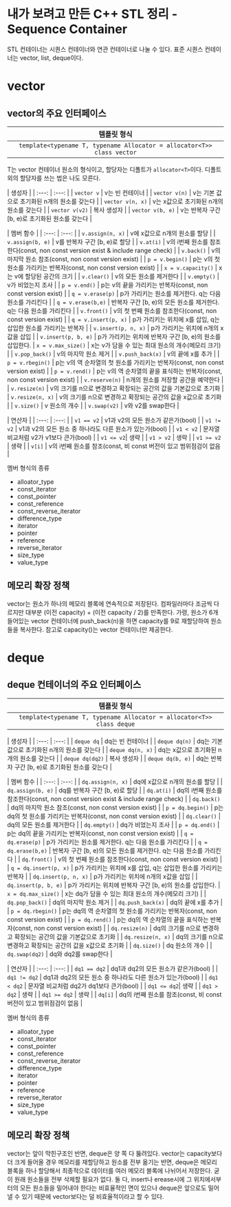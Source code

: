 # 내가 보려고 만든 C++ STL 정리 - Sequence Container

STL 컨테이너는 시퀀스 컨테이너와 연관 컨테이너로 나눌 수 있다. 표준 시퀀스 컨테이너는 vector, list, deque이다.

# vector

## vector의 주요 인터페이스

| 템플릿 형식 |
| :---: |
| `template<typename T, typename Allocator = allocator<T>> class vector` |

T는 vector 컨테이너 원소의 형식이고, 할당자는 디폴트가 `allocator<T>`이다. 디폴트 외의 할당자를 쓰는 법은 나도 모른다.

| 생성자 |
| :---: | :---: |
| `vector v` | v는 빈 컨테이너 |
| `vector v(n)` | v는 기본 값으로 초기화된 n개의 원소를 갖는다 |
| `vector v(n, x)` | v는 x값으로 초기화된 n개의 원소를 갖는다 |
| `vector v(v2)` | 복사 생성자 |
| `vector v(b, e)` | v는 반복자 구간 [b, e)로 초기화된 원소를 갖는다 |

| 멤버 함수 |
| :---: | :---: |
| `v.assign(n, x)` | v에 x값으로 n개의 원소를 할당 |
| `v.assign(b, e)` | v를 반복자 구간 [b, e)로 할당 |
| `v.at(i)` | v의 i번째 원소를 참조한다(const, non const version exist & include range check) |
| `v.back()` | v의 마지막 원소 참조(const, non const version exist) |
| `p = v.begin()` | p는 v의 첫 원소를 가리키는 반복자(const, non const version exist) |
| `x = v.capacity()` | x는 v에 할당된 공간의 크기 |
| `v.clear()` | v의 모든 원소를 제거한다 |
| `v.empty()` | v가 비었는지 조사 |
| `p = v.end()` | p는 v의 끝을 가리키는 반복자(const, non const version exist) |
| `q = v.erase(p)` | p가 가리키는 원소를 제거한다. q는 다음 원소를 가리킨다 |
| `q = v.erase(b,e)` | 반복자 구간 [b, e)의 모든 원소를 제거한다. q는 다음 원소를 가리킨다 |
| `v.front()` | v의 첫 번째 원소를 참조한다(const, non const version exist) |
| `q = v.insert(p, x)` | p가 가리키는 위치에 x를 삽입, q는 삽입한 원소를 가리키는 반복자 |
| `v.insert(p, n, x)` | p가 가리키는 위치에 n개의 x값을 삽입 |
| `v.insert(p, b, e)` | p가 가리키는 위치에 반복자 구간 [b, e)의 원소를 삽입한다.
| `x = v.max_size()` | x는 v가 담을 수 있는 최대 원소의 개수(메모리 크기) |
| `v.pop_back()` | v의 마지막 원소 제거 |
| `v.push_back(x)` | v의 끝에 x를 추가 |
| `p = v.rbegin()` | p는 v의 역 순차열의 첫 원소를 가리키는 반복자(const, non const version exist) |
| `p = v.rend()` | p는 v의 역 순차열의 끝을 표식하는 반복자(const, non const version exist) |
| `v.reserve(n)` | n개의 원소를 저장할 공간을 예약한다 |
| `v.resize(n)` | v의 크기를 n으로 변경하고 확장되는 공간의 값을 기본값으로 초기화 |
| `v.resize(n, x)` | v의 크기를 n으로 변경하고 확장되는 공간의 값을 x값으로 초기화 |
| `v.size()` | v 원소의 개수 |
| `v.swap(v2)` | v와 v2를 swap한다 |

| 연산자 |
| :---: | :---: |
| `v1 == v2` | v1과 v2의 모든 원소가 같은가(bool) |
| `v1 != v2` | v1과 v2의 모든 원소 중 하나라도 다른 원소가 있는가(bool) |
| `v1 < v2` | 문자열 비교처럼 v2가 v1보다 큰가(bool) |
| `v1 <= v2`| 생략 |
| `v1 > v2` | 생략 |
| `v1 >= v2` | 생략 |
| `v[i]` | v의 i번째 원소를 참조(const, 비 const 버전이 있고 범위점검이 없음 |

멤버 형식의 종류

* alloator_type
* const_iterator
* const_pointer
* const_reference
* const_reverse_iterator
* difference_type
* iterator
* pointer
* reference
* reverse_iterator
* size_type
* value_type

## 메모리 확장 정책

vector는 원소가 하나의 메모리 블록에 연속적으로 저장된다.
컴파일러마다 조금씩 다르지만 대부분 (이전 capacity) + (이전 capacity / 2)를 만족한다.
가령, 원소가 6개 들어있는 vector<int> 컨테이너에 push_back(n)을 하면 capacity를 9로 재할당하여 원소들을 복사한다.
참고로 capacity()는 vector 컨테이너만 제공한다.

# deque

## deque 컨테이너의 주요 인터페이스

| 템플릿 형식 |
| :---: |
| `template<typename T, typename Allocator = allocator<T>> class deque` |

| 생성자 |
| :---: | :---: |
| `deque dq` | dq는 빈 컨테이너 |
| `deque dq(n)` | dq는 기본 값으로 초기화된 n개의 원소를 갖는다 |
| `deque dq(n, x)` | dq는 x값으로 초기화된 n개의 원소를 갖는다 |
| `deque dq(dq2)` | 복사 생성자 |
| `deque dq(b, e)` | dq는 반복자 구간 [b, e)로 초기화된 원소를 갖는다 |

| 멤버 함수 |
| :---: | :---: |
| `dq.assign(n, x)` | dq에 x값으로 n개의 원소를 할당 |
| `dq.assign(b, e)` | dq를 반복자 구간 [b, e)로 할당 |
| `dq.at(i)` | dq의 i번째 원소를 참조한다(const, non const version exist & include range check) |
| `dq.back()` | dq의 마지막 원소 참조(const, non const version exist) |
| `p = dq.begin()` | p는 dq의 첫 원소를 가리키는 반복자(const, non const version exist) |
| `dq.clear()` | dq의 모든 원소를 제거한다 |
| `dq.empty()` | dq가 비었는지 조사 |
| `p = dq.end()` | p는 dq의 끝을 가리키는 반복자(const, non const version exist) |
| `q = dq.erase(p)` | p가 가리키는 원소를 제거한다. q는 다음 원소를 가리킨다 |
| `q = dq.erase(b,e)` | 반복자 구간 [b, e)의 모든 원소를 제거한다. q는 다음 원소를 가리킨다 |
| `dq.front()` | v의 첫 번째 원소를 참조한다(const, non const version exist) |
| `q = dq.insert(p, x)` | p가 가리키는 위치에 x를 삽입, q는 삽입한 원소를 가리키는 반복자 |
| `dq.insert(p, n, x)` | p가 가리키는 위치에 n개의 x값을 삽입 |
| `dq.insert(p, b, e)` | p가 가리키는 위치에 반복자 구간 [b, e)의 원소를 삽입한다.
| `x = dq.max_size()` | x는 dq가 담을 수 있는 최대 원소의 개수(메모리 크기) |
| `dq.pop_back()` | dq의 마지막 원소 제거 |
| `dq.push_back(x)` | dq의 끝에 x를 추가 |
| `p = dq.rbegin()` | p는 dq의 역 순차열의 첫 원소를 가리키는 반복자(const, non const version exist) |
| `p = dq.rend()` | p는 dq의 역 순차열의 끝을 표식하는 반복자(const, non const version exist) |
| `dq.resize(n)` | dq의 크기를 n으로 변경하고 확장되는 공간의 값을 기본값으로 초기화 |
| `dq.resize(n, x)` | dq의 크기를 n으로 변경하고 확장되는 공간의 값을 x값으로 초기화 |
| `dq.size()` | dq 원소의 개수 |
| `dq.swap(dq2)` | dq와 dq2를 swap한다 |

| 연산자 |
| :---: | :---: |
| `dq1 == dq2` | dq1과 dq2의 모든 원소가 같은가(bool) |
| `dq1 != dq2` | dq1과 dq2의 모든 원소 중 하나라도 다른 원소가 있는가(bool) |
| `dq1 < dq2` | 문자열 비교처럼 dq2가 dq1보다 큰가(bool) |
| `dq1 <= dq2`| 생략 |
| `dq1 > dq2` | 생략 |
| `dq1 >= dq2` | 생략 |
| `dq[i]` | dq의 i번째 원소를 참조(const, 비 const 버전이 있고 범위점검이 없음 |

멤버 형식의 종류

* alloator_type
* const_iterator
* const_pointer
* const_reference
* const_reverse_iterator
* difference_type
* iterator
* pointer
* reference
* reverse_iterator
* size_type
* value_type

## 메모리 확장 정책

vector는 앞이 막힌구조인 반면, deque은 양 쪽 다 뚫려있다.
vector는 capacity보다 더 크게 들어올 경우 메모리를 재할당하고 원소를 전부 옮기는 반면, deque은 메모리 블록을 하나 할당해서 최종적으로 데이터를 여러 메모리 블록에 나뉘어서 저장한다. 굳이 원래 원소들을 전부 삭제할 필요가 없다.
둘 다,  insert나 erease시에 그 위치에서부터의 모든 원소들을 밀어내야 한다는 비효율적인 면이 있으나 deque은 앞으로도 밀어낼 수 있기 때문에 vector보다는 덜 비효율적이라고 할 수 있다.